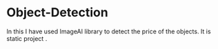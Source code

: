 # Object-Detection
In this I have used ImageAI library to detect the price of the objects. It is static project . 

